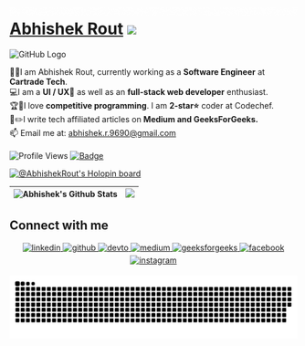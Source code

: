 # ![Hello](Hello(1).gif)[Abhishek Rout](https://abhishek-rout.github.io/) <img src="https://raw.githubusercontent.com/MartinHeinz/MartinHeinz/master/wave.gif" width="30">
![GitHub Logo](https://user-images.githubusercontent.com/64718836/92372981-5161db00-f11b-11ea-8092-1b4ef99678d3.jpeg)

👨‍🎓I am Abhishek Rout, currently working as a **Software Engineer** at **Cartrade Tech**. <br />
💻I am a **UI / UX**📱 as well as an **full-stack web developer** enthusiast.<br />
🏆🥇I love **competitive programming**. I am **2-star⭐️** coder at Codechef.<br />
📝✏️I write tech affiliated articles on **Medium and GeeksForGeeks.** <br />
📫 Email me at: <a onclick="window.open('mailto:abhishek.r.9690@gmail.com')" target="_blank">abhishek.r.9690@gmail.com</a><br />
</br>
![Profile Views](https://komarev.com/ghpvc/?username=Abhishek-Rout&label=Profile%20views&color=0e75b6&style=flat)  [![Badge](https://cp-logo.vercel.app/codechef/abhishek_rout)](https://www.codechef.com/users/abhishek_rout)

[![@AbhishekRout's Holopin board](https://www.holopin.me/abhishekrout)](https://holopin.io/@abhishekrout)

![Abhishek's Github Stats](https://github-readme-stats.vercel.app/api?username=Abhishek-Rout&show_icons=true)|<img src="https://github-readme-streak-stats.herokuapp.com/?user=abhishek-rout"/>|
|---|---|

## Connect with me  
<div align="center">
 <a href="https://www.linkedin.com/in/abhishek-rout-032330192/" target="_blank">
<img src=https://img.shields.io/badge/linkedin-%231E77B5.svg?&style=for-the-badge&logo=linkedin&logoColor=white alt=linkedin style="margin-bottom: 5px;" />
</a>
<a href="https://github.com/Abhishek-Rout" target="_blank">
<img src=https://img.shields.io/badge/github-%2324292e.svg?&style=for-the-badge&logo=github&logoColor=white alt=github style="margin-bottom: 5px;" />
</a>
<a href="https://dev.to/abhishekrout" target="_blank">
<img src=https://img.shields.io/badge/dev.to-%2308090A.svg?&style=for-the-badge&logo=dev.to&logoColor=white alt=devto style="margin-bottom: 5px;" />
</a>
<a href="https://medium.com/@abhishek.r.9690" target="_blank">
<img src=https://img.shields.io/badge/medium-%23292929.svg?&style=for-the-badge&logo=medium&logoColor=white alt=medium style="margin-bottom: 5px;" />
</a>
<a href="https://auth.geeksforgeeks.org/user/antminer" target="_blank">
<img src=https://img.shields.io/badge/geeksforgeeks-%2f8d46.svg?&style=for-the-badge&logo=geeksforgeeks&logoColor=white alt=geeksforgeeks style="margin-bottom: 5px;" />
</a>
<a href="https://www.facebook.com/abhishek.rout.1829/" target="_blank">
<img src=https://img.shields.io/badge/facebook-%232E87FB.svg?&style=for-the-badge&logo=facebook&logoColor=white alt=facebook style="margin-bottom: 5px;" />
</a>
<a href="https://instagram.com/mr.abhishek_rout" target="_blank">
<img src=https://img.shields.io/badge/instagram-%23000000.svg?&style=for-the-badge&logo=instagram&logoColor=white alt=instagram style="margin-bottom: 5px;" />
</a>
</div>

![Snake Graph](https://github.com/kothariji/kothariji/blob/master/github-user-contribution.svg)
